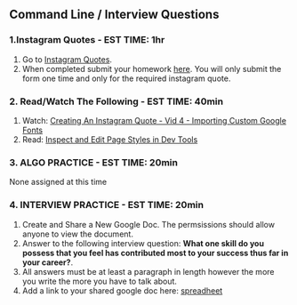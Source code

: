 ## Command Line / Interview Questions

### 1.Instagram Quotes - EST TIME: 1hr

1. Go to [Instagram Quotes](./instagram-quotes.md).
2. When completed submit your homework [here](https://forms.gle/Nf55kRfVy4pG3y4P7).  You will only submit the form one time and only for the required instagram quote.


### 2. Read/Watch The Following - EST TIME: 40min

1. Watch: [Creating An Instagram Quote - Vid 4 - Importing Custom Google Fonts](https://www.youtube.com/playlist?list=PL_vCSejjQiPyr7dbj-oJ8vjttYid9VWsb)
2. Read: [Inspect and Edit Page Styles in Dev Tools](https://developers.google.com/web/tools/chrome-devtools/inspect-styles/)


### 3. ALGO PRACTICE - EST TIME: 20min

None assigned at this time


### 4.  INTERVIEW PRACTICE - EST TIME: 20min

1.  Create and Share a New Google Doc.  The permsissions should allow anyone to view the document. 
2. Answer to the following interview question: **What one skill do you possess that you feel has contributed most to your success thus far in your career?**.
3. All answers must be at least a paragraph in length however the more you write the more you have to talk about.
4. Add a link to your shared google doc here: [spreadheet](https://docs.google.com/spreadsheets/d/1zY0vC3so5QxcVwtKipoEuqCl9dtsbz6cW_5-gXBWjE8/edit?usp=sharing) 
